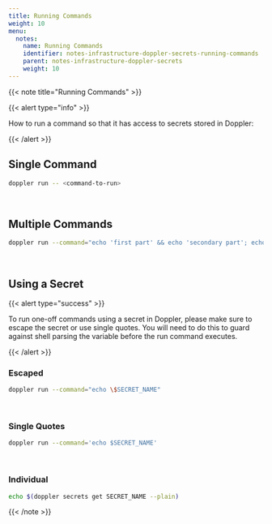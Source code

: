 ```yaml
---
title: Running Commands
weight: 10
menu:
  notes:
    name: Running Commands
    identifier: notes-infrastructure-doppler-secrets-running-commands
    parent: notes-infrastructure-doppler-secrets
    weight: 10
---
```


{{< note title="Running Commands" >}}

{{< alert type="info" >}}

How to run a command so that it has access to secrets stored in Doppler:

{{< /alert >}}

## Single Command

```bash
doppler run -- <command-to-run>
```

<br />

## Multiple Commands

```bash
doppler run --command="echo 'first part' && echo 'secondary part'; echo 'final part'"
```

<br />

## Using a Secret

{{< alert type="success" >}}

To run one-off commands using a secret in Doppler, please make sure to escape the secret or use single quotes. You will need to do this to guard against shell parsing the variable before the run command executes.

{{< /alert >}}

### Escaped

```bash
doppler run --command="echo \$SECRET_NAME"
```

<br />

### Single Quotes

```bash
doppler run --command='echo $SECRET_NAME'
```

<br />

### Individual

```bash
echo $(doppler secrets get SECRET_NAME --plain)
```

{{< /note >}}
